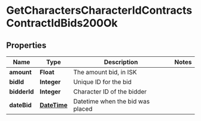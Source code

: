 
# GetCharactersCharacterIdContractsContractIdBids200Ok

## Properties
Name | Type | Description | Notes
------------ | ------------- | ------------- | -------------
**amount** | **Float** | The amount bid, in ISK | 
**bidId** | **Integer** | Unique ID for the bid | 
**bidderId** | **Integer** | Character ID of the bidder | 
**dateBid** | [**DateTime**](DateTime.md) | Datetime when the bid was placed | 



